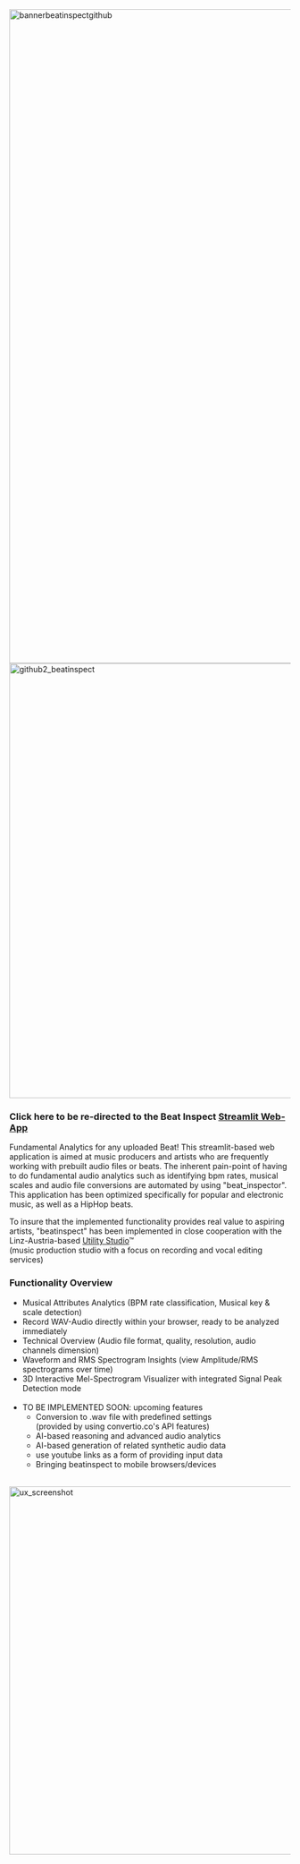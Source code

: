 <img width="1169" alt="bannerbeatinspectgithub" src="https://user-images.githubusercontent.com/82606558/165094162-2e72b004-86bb-4552-8b74-e2f0ed569935.png">
<img width="777" alt="github2_beatinspect" src="https://user-images.githubusercontent.com/82606558/176327046-1c4219d4-146a-40b1-aeac-76748ae48245.png">
<br>

### Click here to be re-directed to the Beat Inspect [Streamlit Web-App](https://share.streamlit.io/stefanrmmr/beatinspect/main)<br/>

Fundamental Analytics for any uploaded Beat!
This streamlit-based web application is aimed at music producers and artists who are frequently working with prebuilt audio files or beats. The inherent pain-point of having to do fundamental audio analytics such as identifying bpm rates, musical scales and audio file conversions are automated by using "beat_inspector". This application has been optimized specifically for popular and electronic music, as well as a HipHop beats.

To insure that the implemented functionality provides real value to aspiring artists, "beatinspect" has been implemented in close cooperation with the Linz-Austria-based [Utility Studio](https://utility-studio.com/)™ <br/>(music production studio with a focus on recording and vocal editing services)


### Functionality Overview
- Musical Attributes Analytics (BPM rate classification, Musical key & scale detection)
- Record WAV-Audio directly within your browser, ready to be analyzed immediately
- Technical Overview (Audio file format, quality, resolution, audio channels dimension)
- Waveform and RMS Spectrogram Insights (view Amplitude/RMS spectrograms over time)
- 3D Interactive Mel-Spectrogram Visualizer with integrated Signal Peak Detection mode<br/><br/>
- TO BE IMPLEMENTED SOON: upcoming features
  - Conversion to .wav file with predefined settings<br/>(provided by using convertio.co's API features)<br/>
  - AI-based reasoning and advanced audio analytics
  - AI-based generation of related synthetic audio data
  - use youtube links as a form of providing input data
  - Bringing beatinspect to mobile browsers/devices<br/><br/>



<img width="658" alt="ux_screenshot" src="https://user-images.githubusercontent.com/82606558/163827628-f27058de-5d44-4002-a12d-a3c041720231.png">
